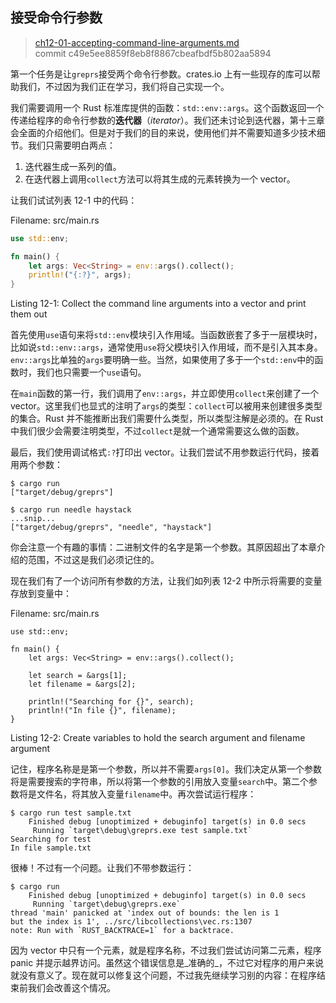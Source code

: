 ## 接受命令行参数

> [ch12-01-accepting-command-line-arguments.md](https://github.com/rust-lang/book/blob/master/second-edition/src/ch12-01-accepting-command-line-arguments.md)
> <br>
> commit c49e5ee8859f8eb8f8867cbeafbdf5b802aa5894

第一个任务是让`greprs`接受两个命令行参数。crates.io 上有一些现存的库可以帮助我们，不过因为我们正在学习，我们将自己实现一个。

我们需要调用一个 Rust 标准库提供的函数：`std::env::args`。这个函数返回一个传递给程序的命令行参数的**迭代器**（*iterator*）。我们还未讨论到迭代器，第十三章会全面的介绍他们。但是对于我们的目的来说，使用他们并不需要知道多少技术细节。我们只需要明白两点：

1. 迭代器生成一系列的值。
2. 在迭代器上调用`collect`方法可以将其生成的元素转换为一个 vector。

让我们试试列表 12-1 中的代码：

<span class="filename">Filename: src/main.rs</span>

```rust
use std::env;

fn main() {
    let args: Vec<String> = env::args().collect();
    println!("{:?}", args);
}
```

<span class="caption">Listing 12-1: Collect the command line arguments into a
vector and print them out</span>

<!-- Will add wingdings in libreoffice /Carol -->

首先使用`use`语句来将`std::env`模块引入作用域。当函数嵌套了多于一层模块时，比如说`std::env::args`，通常使用`use`将父模块引入作用域，而不是引入其本身。`env::args`比单独的`args`要明确一些。当然，如果使用了多于一个`std::env`中的函数时，我们也只需要一个`use`语句。

在`main`函数的第一行，我们调用了`env::args`，并立即使用`collect`来创建了一个 vector。这里我们也显式的注明了`args`的类型：`collect`可以被用来创建很多类型的集合。Rust 并不能推断出我们需要什么类型，所以类型注解是必须的。在 Rust 中我们很少会需要注明类型，不过`collect`是就一个通常需要这么做的函数。

最后，我们使用调试格式`:?`打印出 vector。让我们尝试不用参数运行代码，接着用两个参数：

```
$ cargo run
["target/debug/greprs"]

$ cargo run needle haystack
...snip...
["target/debug/greprs", "needle", "haystack"]
```

你会注意一个有趣的事情：二进制文件的名字是第一个参数。其原因超出了本章介绍的范围，不过这是我们必须记住的。

现在我们有了一个访问所有参数的方法，让我们如列表 12-2 中所示将需要的变量存放到变量中：

<span class="filename">Filename: src/main.rs</span>

```rust,ignore
use std::env;

fn main() {
    let args: Vec<String> = env::args().collect();

    let search = &args[1];
    let filename = &args[2];

    println!("Searching for {}", search);
    println!("In file {}", filename);
}
```

<span class="caption">Listing 12-2: Create variables to hold the search
argument and filename argument</span>

<!-- Will add ghosting and wingdings in libreoffice /Carol -->

记住，程序名称是是第一个参数，所以并不需要`args[0]`。我们决定从第一个参数将是需要搜索的字符串，所以将第一个参数的引用放入变量`search`中。第二个参数将是文件名，将其放入变量`filename`中。再次尝试运行程序：

```
$ cargo run test sample.txt
    Finished debug [unoptimized + debuginfo] target(s) in 0.0 secs
     Running `target\debug\greprs.exe test sample.txt`
Searching for test
In file sample.txt
```

很棒！不过有一个问题。让我们不带参数运行：

```
$ cargo run
    Finished debug [unoptimized + debuginfo] target(s) in 0.0 secs
     Running `target\debug\greprs.exe`
thread 'main' panicked at 'index out of bounds: the len is 1
but the index is 1', ../src/libcollections\vec.rs:1307
note: Run with `RUST_BACKTRACE=1` for a backtrace.
```

因为 vector 中只有一个元素，就是程序名称，不过我们尝试访问第二元素，程序 panic 并提示越界访问。虽然这个错误信息是_准确的_，不过它对程序的用户来说就没有意义了。现在就可以修复这个问题，不过我先继续学习别的内容：在程序结束前我们会改善这个情况。